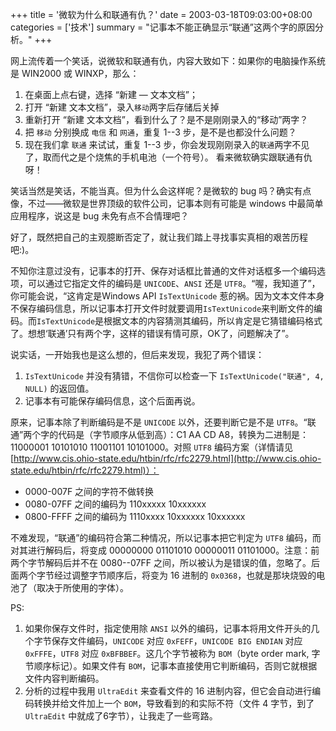 +++
title = '微软为什么和联通有仇？'
date = 2003-03-18T09:03:00+08:00
categories = ['技术']
summary = "记事本不能正确显示“联通”这两个字的原因分析。"
+++

网上流传着一个笑话，说微软和联通有仇，内容大致如下：如果你的电脑操作系统是 WIN2000 或 WINXP，那么： 

1. 在桌面上点右键，选择 “新建 — 文本文档”；
2. 打开 “新建 文本文档”，录入`移动`两字后存储后关掉
3. 重新打开 “新建 文本文档”，看到什么了？是不是刚刚录入的“移动”两字？
4. 把 `移动` 分别换成 `电信` 和 `网通`，重复 1--3 步，是不是也都没什么问题？
5. 现在我们拿 `联通` 来试试，重复 1--3 步，你会发现刚刚录入的`联通`两字不见了，取而代之是个烧焦的手机电池（一个符号）。 看来微软确实跟联通有仇呀！

笑话当然是笑话，不能当真。但为什么会这样呢？是微软的 bug 吗？确实有点像，不过——微软是世界顶级的软件公司，记事本则有可能是 windows 中最简单应用程序，说这是 bug 未免有点不合情理吧？

好了，既然把自己的主观臆断否定了，就让我们踏上寻找事实真相的艰苦历程吧:)。

不知你注意过没有，记事本的打开、保存对话框比普通的文件对话框多一个编码选项，可以通过它指定文件的编码是 `UNICODE`、`ANSI` 还是 `UTF8`。“喔，我知道了”，你可能会说，“这肯定是Windows API `IsTextUnicode` 惹的祸。因为文本文件本身不保存编码信息，所以记事本打开文件时就要调用`IsTextUnicode`来判断文件的编码。而`IsTextUnicode`是根据文本的内容猜测其编码，所以肯定是它猜错编码格式了。想想‘联通’只有两个字，这样的错误有情可原，OK了，问题解决了”。

说实话，一开始我也是这么想的，但后来发现，我犯了两个错误：

1. `IsTextUnicode` 并没有猜错，不信你可以检查一下 `IsTextUnicode("联通", 4, NULL)` 的返回值。
2. 记事本有可能保存编码信息，这个后面再说。

原来，记事本除了判断编码是不是 `UNICODE` 以外，还要判断它是不是 `UTF8`。“联通”两个字的代码是（字节顺序从低到高）：C1 AA CD A8，转换为二进制是：11000001 10101010 11001101 10101000。对照 `UTF8` 编码方案（详情请见 [http://www.cis.ohio-state.edu/htbin/rfc/rfc2279.html](http://www.cis.ohio-state.edu/htbin/rfc/rfc2279.html)）：

* 0000-007F 之间的字符不做转换
* 0080-07FF 之间的编码为 110xxxxx 10xxxxxx
* 0800-FFFF 之间的编码为 1110xxxx 10xxxxxx 10xxxxxx

不难发现，“联通”的编码符合第二种情况，所以记事本把它判定为 `UTF8` 编码，而对其进行解码后，将变成 00000000 01101010 00000011 01101000。注意：前两个字节解码后并不在 0080--07FF 之间，所以被认为是错误的值，忽略了。后面两个字节经过调整字节顺序后，将变为 16 进制的 `0x0368`，也就是那块烧毁的电池了（取决于所使用的字体）。

PS:

1. 如果你保存文件时，指定使用除 `ANSI` 以外的编码，记事本将用文件开头的几个字节保存文件编码，`UNICODE` 对应 `0xFEFF`，`UNICODE BIG ENDIAN` 对应 `0xFFFE`，`UTF8` 对应 `0xBFBBEF`。这几个字节被称为 `BOM`（byte order mark, 字节顺序标记）。如果文件有 `BOM`，记事本直接使用它判断编码，否则它就根据文件内容判断编码。
2. 分析的过程中我用 `UltraEdit` 来查看文件的 16 进制内容，但它会自动进行编码转换并给文件加上一个 `BOM`，导致看到的和实际不符（文件 4 字节，到了 `UltraEdit` 中就成了6字节），让我走了一些弯路。

